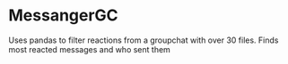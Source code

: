 # MessangerGC
Uses pandas to filter reactions from a groupchat with over 30 files. Finds most reacted messages and who sent them
